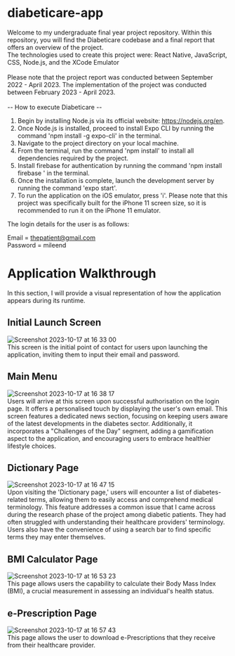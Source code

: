 # diabeticare-app
Welcome to my undergraduate final year project repository. Within this repository, you will find the Diabeticare codebase and a final report that offers an overview of the project.
<be>
<br>
The technologies used to create this project were: React Native, JavaScript, CSS, Node.js, and the XCode Emulator
<br>
<br>
Please note that the project report was conducted between September 2022 - April 2023. The implementation of the project was conducted between February 2023 - April 2023.
<br>
<br>
-- How to execute Diabeticare -- 

1) Begin by installing Node.js via its official website: https://nodejs.org/en.
2) Once Node.js is installed, proceed to install Expo CLI by running the command 'npm install -g expo-cli' in the terminal.
3) Navigate to the project directory on your local machine.
4) From the terminal, run the command 'npm install' to install all dependencies required by the project.
5) Install firebase for authentication by running the command 'npm install firebase
' in the terminal.
5) Once the installation is complete, launch the development server by running the command 'expo start'.
6) To run the application on the iOS emulator, press 'i'. Please note that this project was specifically built for the iPhone 11 screen size, so it is recommended to run it on the iPhone 11 emulator. 

The login details for the user is as follows:

Email = thepatient@gmail.com
<br>
Password = mileend

# Application Walkthrough
In this section, I will provide a visual representation of how the application appears during its runtime.

## Initial Launch Screen
![Screenshot 2023-10-17 at 16 33 00](https://github.com/borancek/diabeticare-app/assets/77752760/de0371a0-ac33-4ae6-9b6f-ff7b8624fe1b)
<br>
This screen is the initial point of contact for users upon launching the application, inviting them to input their email and password.
<br>
## Main Menu
![Screenshot 2023-10-17 at 16 38 17](https://github.com/borancek/diabeticare-app/assets/77752760/a5d9f427-c35d-42ea-85fd-4a404b14fee7)
<br>
Users will arrive at this screen upon successful authorisation on the login page. It offers a personalised touch by displaying the user's own email. This screen features a dedicated news section, focusing on keeping users aware of the latest developments in the diabetes sector. Additionally, it incorporates a "Challenges of the Day" segment, adding a gamification aspect to the application, and encouraging users to embrace healthier lifestyle choices.
<br>
## Dictionary Page
![Screenshot 2023-10-17 at 16 47 15](https://github.com/borancek/diabeticare-app/assets/77752760/2da3cb92-2dba-4c31-ba23-da91acb82b53)
<br>
Upon visiting the 'Dictionary page,' users will encounter a list of diabetes-related terms, allowing them to easily access and comprehend medical terminology. This feature addresses a common issue that I came across during the research phase of the project among diabetic patients. They had often struggled with understanding their healthcare providers' terminology. Users also have the convenience of using a search bar to find specific terms they may enter themselves.
<br>
## BMI Calculator Page
![Screenshot 2023-10-17 at 16 53 23](https://github.com/borancek/diabeticare-app/assets/77752760/03a8e24b-e5a6-43a3-a5e4-7c00bf386a58)
<br>
This page allows users the capability to calculate their Body Mass Index (BMI), a crucial measurement in assessing an individual's health status.
<br>
## e-Prescription Page
![Screenshot 2023-10-17 at 16 57 43](https://github.com/borancek/diabeticare-app/assets/77752760/2f84dc26-a34e-4f85-89e5-54eea14d83e0)
<br>
This page allows the user to download e-Prescriptions that they receive from their healthcare provider.
